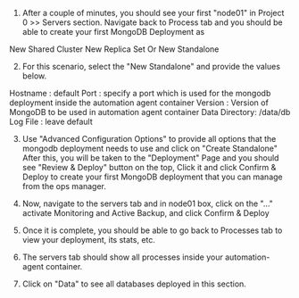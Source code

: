1. After a couple of minutes, you should see your first "node01" in Project 0 >> Servers section.
Navigate back to Process tab and you should be able to create your first MongoDB Deployment as 

New Shared Cluster
New Replica Set Or 
New Standalone

2. For this scenario, select the "New Standalone" and provide the values below.

Hostname : default
Port : specify a port which is used for the mongodb deployment inside the automation agent container
Version : Version of MongoDB to be used in automation agent container
Data Directory:  /data/db
Log File : leave default

3. Use "Advanced Configuration Options" to provide all options that the mongodb deployment needs to use and click on "Create Standalone"
After this, you will be taken to the "Deployment" Page and you should see "Review & Deploy" button on the top, Click it and click Confirm & Deploy to create your first MongoDB deployment that you can manage from the ops manager.

4. Now, navigate to the servers tab and in node01 box, click on the "..." activate Monitoring and Active Backup, and click Confirm & Deploy

5. Once it is complete, you should be able to go back to Processes tab to view your deployment, its stats, etc.
6. The servers tab should show all processes inside your automation-agent container.
7. Click on "Data" to see all databases deployed in this section.

